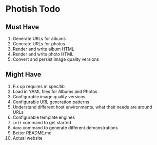 # Photish Todo

## Must Have

1. Generate URLs for albums
1. Generate URLs for photos
1. Render and write album HTML
1. Render and write photo HTML
1. Convert and persist image quality versions

## Might Have

1. Fix up requires in spec/lib
1. Load in YAML files for Albums and Photos
1. Configurable image quality versions
1. Configurable URL generation patterns
1. Understand different host environments, what their needs are around URLs
1. Configurable template engines
1. `init` command to get started
1. `demo` command to generate different demonstrations
1. Better README.md
1. Actual website
